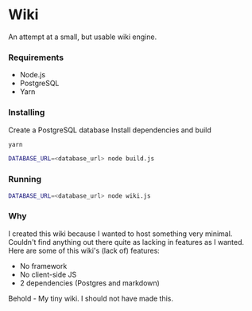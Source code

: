 # Wiki

An attempt at a small, but usable wiki engine.

### Requirements
- Node.js
- PostgreSQL
- Yarn

### Installing
Create a PostgreSQL database
Install dependencies and build
```sh
yarn

DATABASE_URL=<database_url> node build.js
```

### Running
```sh
DATABASE_URL=<database_url> node wiki.js
```

### Why
I created this wiki because I wanted to host something very minimal. Couldn't find anything out there quite as lacking in features as I wanted. Here are some of this wiki's (lack of) features:
- No framework
- No client-side JS
- 2 dependencies (Postgres and markdown)

Behold - My tiny wiki. I should not have made this.
